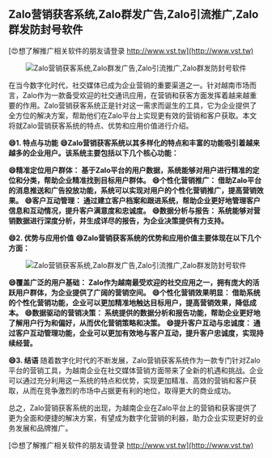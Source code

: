 ## **Zalo营销获客系统,Zalo群发广告,Zalo引流推广,Zalo群发防封号软件**

[😍想了解推广相关软件的朋友请登录 http://www.vst.tw](http://www.vst.tw)

 <center><img src="https://vst.tw/MP4/tuiguang/png/8.png" alt="Zalo营销获客系统,Zalo群发广告,Zalo引流推广,Zalo群发防封号软件"></center>

在当今数字化时代，社交媒体已成为企业营销的重要渠道之一。针对越南市场而言，Zalo作为一款备受欢迎的社交通讯应用，在营销和获客方面发挥着越来越重要的作用。Zalo营销获客系统正是针对这一需求而诞生的工具，它为企业提供了全方位的解决方案，帮助他们在Zalo平台上实现更有效的营销和客户获取。本文将就Zalo营销获客系统的特点、优势和应用价值进行介绍。

**😄1. 特点与功能**
**😄Zalo营销获客系统以其多样化的特点和丰富的功能吸引着越来越多的企业用户。该系统主要包括以下几个核心功能：**

**😄精准定位用户群体： 基于Zalo平台的用户数据，系统能够对用户进行精准的定位和分类，帮助企业精准找到目标用户群体。**
**😄个性化营销推广： 借助Zalo平台的消息推送和广告投放功能，系统可以实现对用户的个性化营销推广，提高营销效果。**
**😄客户互动管理： 通过建立客户档案和跟进系统，帮助企业更好地管理客户信息和互动情况，提升客户满意度和忠诚度。**
**😄数据分析与报告： 系统能够对营销数据进行深度分析，并生成详尽的报告，为企业决策提供有力支持。**

**😄2. 优势与应用价值**
**😄Zalo营销获客系统的优势和应用价值主要体现在以下几个方面：**

 <center><img src="https://vst.tw/MP4/tuiguang/png/1.png" alt="Zalo营销获客系统,Zalo群发广告,Zalo引流推广,Zalo群发防封号软件"></center>

**😄覆盖广泛的用户基础： Zalo作为越南最受欢迎的社交应用之一，拥有庞大的活跃用户群体，为企业提供了广阔的营销空间。**
**😄个性化营销效果明显： 借助系统的个性化营销功能，企业可以更加精准地触达目标用户，提高营销效果，降低成本。**
**😄数据驱动的营销决策： 系统提供的数据分析和报告功能，帮助企业更好地了解用户行为和偏好，从而优化营销策略和决策。**
**😄提升客户互动与忠诚度： 通过客户互动管理功能，企业可以更加有效地与客户互动，提升客户忠诚度，实现持续经营。**

**😄3. 结语**
随着数字化时代的不断发展，Zalo营销获客系统作为一款专门针对Zalo平台的营销工具，为越南企业在社交媒体营销方面带来了全新的机遇和挑战。企业可以通过充分利用这一系统的特点和优势，实现更加精准、高效的营销和客户获取，从而在竞争激烈的市场中占据更有利的地位，取得更大的商业成功。

总之，Zalo营销获客系统的出现，为越南企业在Zalo平台上的营销和获客提供了更为全面和便捷的解决方案，有望成为数字化营销的利器，助力企业实现更好的业务发展和品牌推广。

[😍想了解推广相关软件的朋友请登录 http://www.vst.tw](http://www.vst.tw)



